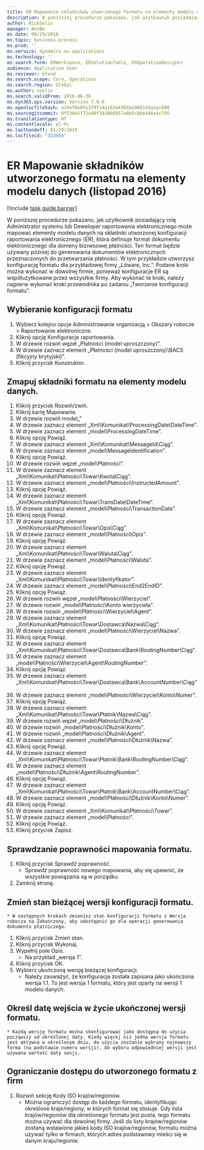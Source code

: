 ```yaml
---
title: ER Mapowanie składników utworzonego formatu na elementy modelu danych (listopad 2016)
description: W poniższej procedurze pokazano, jak użytkownik posiadający rolę Administrator systemu lub Deweloper raportowania elektronicznego może mapować elementy modelu danych na składniki utworzonej konfiguracji raportowania elektronicznego (ER), która definiuje format dokumentu elektronicznego dla domeny biznesowej płatności.
author: NickSelin
manager: AnnBe
ms.date: 08/29/2018
ms.topic: business-process
ms.prod: ''
ms.service: dynamics-ax-applications
ms.technology: ''
ms.search.form: ERWorkspace, ERSolutionTable, EROperationDesigner
audience: Application User
ms.reviewer: kfend
ms.search.scope: Core, Operations
ms.search.region: Global
ms.author: nselin
ms.search.validFrom: 2016-06-30
ms.dyn365.ops.version: Version 7.0.0
ms.openlocfilehash: a24ef0e091379f14a163a6385be988143a1ec608
ms.sourcegitcommit: 0f530e5f72a40f383868957a6b5cb0e446e4c795
ms.translationtype: HT
ms.contentlocale: pl-PL
ms.lasthandoff: 01/29/2019
ms.locfileid: "323555"
---
```

# <a name="er-map-components-of-the-created-format-to-data-model-elements-november-2016"></a>ER Mapowanie składników utworzonego formatu na elementy modelu danych (listopad 2016)

[!include [task guide banner](../../includes/task-guide-banner.md)]

W poniższej procedurze pokazano, jak użytkownik posiadający rolę Administrator systemu lub Deweloper raportowania elektronicznego może mapować elementy modelu danych na składniki utworzonej konfiguracji raportowania elektronicznego (ER), która definiuje format dokumentu elektronicznego dla domeny biznesowej płatności. Ten format będzie używany później do generowania dokumentów elektronicznych przeznaczonych do przetwarzania płatności. W tym przykładzie utworzysz konfigurację formatu dla przykładowej firmy „Litware, Inc.”. Podane kroki można wykonać w dowolnej firmie, ponieważ konfiguracje ER są współużytkowane przez wszystkie firmy. Aby wykonać te kroki, należy najpierw wykonać kroki przewodnika po zadaniu „Tworzenie konfiguracji formatu”.


## <a name="select-a-format-configuration"></a>Wybieranie konfiguracji formatu
1. Wybierz kolejno opcje Administrowanie organizacją > Obszary robocze > Raportowanie elektroniczne.
2. Kliknij opcję Konfiguracje raportowania.
3. W drzewie rozwiń węzeł „Płatności (model uproszczony)”.
4. W drzewie zaznacz element „Płatności (model uproszczony)\BACS (fikcyjny brytyjski)”.
5. Kliknij przycisk Konstruktor.

## <a name="map-format-components-to-data-model-elements"></a>Zmapuj składniki formatu na elementy modelu danych.
1. Kliknij przycisk Rozwiń/zwiń.
2. Kliknij kartę Mapowanie.
3. W drzewie rozwiń model„”
4. W drzewie zaznacz element „Xml\Komunikat\ProcessingDate\DateTime”.
5. W drzewie zaznacz element „model\ProcessingDateTime”.
6. Kliknij opcję Powiąż.
7. W drzewie zaznacz element „Xml\Komunikat\MessageId\Ciąg”.
8. W drzewie zaznacz element „model\MessageIdentification”.
9. Kliknij opcję Powiąż.
10. W drzewie rozwiń węzeł „model\Płatności”.
11. W drzewie zaznacz element „Xml\Komunikat\Płatności\Towar\Kwota\Ciąg”.
12. W drzewie zaznacz element „model\Płatności\InstructedAmount”.
13. Kliknij opcję Powiąż.
14. W drzewie zaznacz element „Xml\Komunikat\Płatności\Towar\TransDate\DateTime”.
15. W drzewie zaznacz element „model\Płatności\TransactionDate”.
16. Kliknij opcję Powiąż.
17. W drzewie zaznacz element „Xml\Komunikat\Płatności\Towar\Opis\Ciąg”.
18. W drzewie zaznacz element „model\Płatności\Opis”.
19. Kliknij opcję Powiąż.
20. W drzewie zaznacz element „Xml\Komunikat\Płatności\Towar\Waluta\Ciąg”.
21. W drzewie zaznacz element „model\Płatności\Waluta”.
22. Kliknij opcję Powiąż.
23. W drzewie zaznacz element „Xml\Komunikat\Płatności\Towar\Identyfikator”.
24. W drzewie zaznacz element „model\Płatności\End2EndID”.
25. Kliknij opcję Powiąż.
26. W drzewie rozwiń węzeł „model\Płatności\Wierzyciel”.
27. W drzewie rozwiń „model\Płatności\Konto wierzyciela".
28. W drzewie rozwiń „model\Płatności\Wierzyciel\Agent".
29. W drzewie zaznacz element „Xml\Komunikat\Płatności\Towar\Dostawca\Nazwa\Ciąg”.
30. W drzewie zaznacz element „model\Płatności\Wierzyciel\Nazwa”.
31. Kliknij opcję Powiąż.
32. W drzewie zaznacz element „Xml\Komunikat\Płatności\Towar\Dostawca\Bank\RoutingNumber\Ciąg”.
33. W drzewie zaznacz element „model\Płatności\Wierzyciel\Agent\RoutingNumber”.
34. Kliknij opcję Powiąż.
35. W drzewie zaznacz element „Xml\Komunikat\Płatności\Towar\Dostawca\Bank\AccountNumber\Ciąg”.
36. W drzewie zaznacz element „model\Płatności\Wierzyciel\Konto\Numer”.
37. Kliknij opcję Powiąż.
38. W drzewie zaznacz element „Xml\Komunikat\Płatności\Towar\Płatnik\Nazwa\Ciąg”.
39. W drzewie rozwiń węzeł „model\Płatności\Dłużnik”.
40. W drzewie rozwiń „model\Płatności\Dłużnik\Konto".
41. W drzewie rozwiń „model\Płatności\Dłużnik\Agent".
42. W drzewie zaznacz element „model\Płatności\Dłużnik\Nazwa”.
43. Kliknij opcję Powiąż.
44. W drzewie zaznacz element „Xml\Komunikat\Płatności\Towar\Płatnik\Bank\RoutingNumber\Ciąg”.
45. W drzewie zaznacz element „model\Płatności\Dłużnik\Agent\RoutingNumber”.
46. Kliknij opcję Powiąż.
47. W drzewie zaznacz element „Xml\Komunikat\Płatności\Towar\Płatnik\Bank\AccountNumber\Ciąg”.
48. W drzewie zaznacz element „model\Płatności\Dłużnik\Konto\Numer”.
49. Kliknij opcję Powiąż.
50. W drzewie zaznacz element „Xml\Komunikat\Płatności\Towar”.
51. W drzewie zaznacz element „model\Płatności”.
52. Kliknij opcję Powiąż.
53. Kliknij przycisk Zapisz.

## <a name="validate-format-mapping"></a>Sprawdzanie poprawności mapowania formatu.
1. Kliknij przycisk Sprawdź poprawność.
    * Sprawdź poprawność nowego mapowania, aby się upewnić, że wszystkie powiązania są w porządku.  
2. Zamknij stronę.

## <a name="change-status-of-the-current-version-of-format-configuration"></a>Zmień stan bieżącej wersji konfiguracji formatu.
    * W następnych krokach zmienisz stan konfiguracji formatu z Wersja robocza na Zakończony, aby udostępnić go dla operacji generowania dokumentu płatniczego.  
1. Kliknij przycisk Zmień stan.
2. Kliknij przycisk Wykonaj.
3. Wypełnij pole Opis.
    * Na przykład „wersja 1”.  
4. Kliknij przycisk OK.
5. Wybierz ukończoną wersję bieżącej konfiguracji.
    * Należy zauważyć, że konfiguracja została zapisana jako ukończona wersja 1.1. To jest wersja 1 formatu, który jest oparty na wersji 1 modelu danych.  

## <a name="define-effective-date-for-completed-version-of-format"></a>Określ datę wejścia w życie ukończonej wersji formatu.
    * Każdą wersję formatu można skonfigurować jako dostępną do użycia począwszy od określonej daty. Kiedy więcej niż jedna wersja formatu jest aktywna w określonym dniu, do użycia zostanie wybrany najnowszy forma (na podstawie numeru wersji). Do wyboru odpowiedniej wersji jest używana wartość daty sesji.  

## <a name="restrict-access-to-created-format-from-companies"></a>Ograniczanie dostępu do utworzonego formatu z firm
1. Rozwiń sekcję Kody ISO krajów/regionów.
    * Można ograniczyć dostęp do każdego formatu, identyfikując określone kraje/regiony, w których format się stosuje. Gdy lista krajów/regionów dla określonego formatu jest pusta, tego formatu można używać dla dowolnej firmy. Jeśli do listy krajów/regionów zostaną wstawione jakieś kody ISO krajów/regionów, formatu można używać tylko w firmach, których adres podstawowy mieści się w danym kraju/regionie.  


